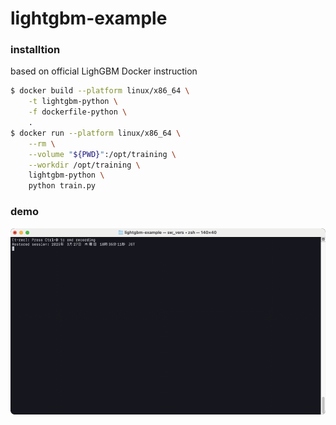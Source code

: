 # lightgbm-example

### installtion
based on official LighGBM Docker instruction

```sh
$ docker build --platform linux/x86_64 \
    -t lightgbm-python \
    -f dockerfile-python \
    .
$ docker run --platform linux/x86_64 \
    --rm \
    --volume "${PWD}":/opt/training \
    --workdir /opt/training \
    lightgbm-python \
    python train.py
```

### demo
![demo](https://github.com/ryo-imai-bit/lightgbm-example/blob/master/sample.gif)
